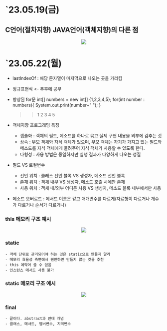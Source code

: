 # `23.05.19(금)

## C언어(절차지향) JAVA언어(객체지향)의 다른 점
<p align="center">
    <img src="https://github.com/yelo-o/CNA_JAVA/assets/64743180/d8680942-61c5-40a9-b55f-e8d1318ab639">
</p>


# `23.05.22(월)
- lastIndexOf : 해당 문자열이 마지막으로 나오는 곳을 가리킴

- 정규표현식 <- 추후에 공부 

- 향상된 for문
	int[] numbers = new int[] {1,2,3,4,5};
	for(int number : numbers){
		System.out.print(number+" ");
	}
	>> 1 2 3 4 5
	
- 객체지향 프로그래밍 특징
	- 캡슐화 : 객체의 필드, 메소드를 하나로 묶고 실제 구현 내용을 외부에 감추는 것
	- 상속 : 부모 객체와 자식 객체가 있으며, 부모 객체는 자기가 가지고 있는
			 필드와 메소드를 자식 객체에게 물려주어 자식 객체가 사용할 수 있도록 한다.
	- 다형성 : 사용 방법은 동일하지만 실행 결과가 다양하게 나오는 성질
	
- 필드 VS 로컬변수
	- 선언 위치 : 클래스 선언 블록		   VS 생성자, 메소드 선언 블록
	- 존재 위치 : 객체 내부 			   VS 생성자, 메소드 호출 시에만 존재
	- 사용 위치 : 객체 내/외부 어디든 사용 VS 생성자, 메소드 블록 내부에서만 사용

- 메소드 오버로드 : 메서드 이름은 같고 매개변수를 다르게(자료형이 다르거나 개수가 다르거나 순서가 다르거나)

### this 메모리 구조 예시
<p align="center">
    <img src="https://github.com/yelo-o/CNA_JAVA/assets/64743180/ff4cd0d5-6173-40cf-adbd-c295326cf02b">
</p>


### static
	- 객체 단위로 관리되어야 하는 것은 static으로 만들지 말라
	- 메모리 효율성 측면에서 웬만하면 만들지 않는 것을 추천
	- this 예약어 쓸 수 없음
	- 인스턴스 메서드 사용 불가
	
### static 메모리 구조 예시
<p align="center">
    <img src="https://github.com/yelo-o/CNA_JAVA/assets/64743180/96fd1962-27d2-4a16-ade8-501e5b55c62a">
</p>

### final
	- 끝이다. abstract과 반대 개념
	- 클래스, 메서드, 멤버변수, 지역변수


